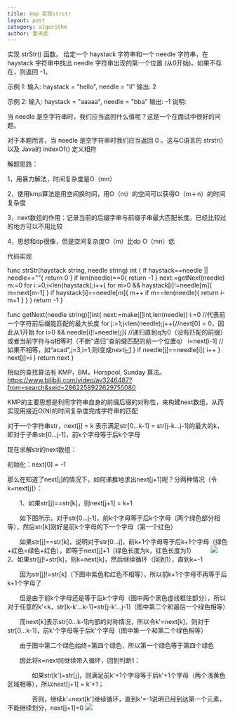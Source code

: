 ```yaml
---
title: kmp 实现strstr
layout: post
category: algorithm
author: 夏泽民
---
```

实现 strStr() 函数。
给定一个 haystack 字符串和一个 needle 字符串，在 haystack 字符串中找出 needle 字符串出现的第一个位置 (从0开始)。如果不存在，则返回  -1。

示例 1:
输入: haystack = "hello", needle = "ll"
输出: 2

示例 2:
输入: haystack = "aaaaa", needle = "bba"
输出: -1
说明:

当 needle 是空字符串时，我们应当返回什么值呢？这是一个在面试中很好的问题。

对于本题而言，当 needle 是空字符串时我们应当返回 0 。这与C语言的 strstr() 以及 Java的 indexOf() 定义相符
<!-- more -->
解题思路：

1，用暴力解法，时间复杂度是O（mn）

2，使用kmp算法是用空间换时间，用O（m）的空间可以获得O（m＋n）的时间复杂度

3，next数组的作用：记录当前的后缀字串与前缀子串最大匹配长度。已经比较过的地方可以不用比较

4，思想和dp很像，但是空间复杂度O（m）比dp O（mn）低

代码实现

func strStr(haystack string, needle string) int {
     if haystack==needle || needle==""{
         return 0
     }
     if len(needle)==0{
        return -1
    }
    next:=getNext(needle)
    m:=0
    for i:=0;i<len(haystack);i++{
        for m>0 && haystack[i]!=needle[m]{
            m=next[m-1]
        }
        if haystack[i]==needle[m]{
            m++
            if m==len(needle){
                return i-m+1
            }
        }
    }
    return -1
}

func getNext(needle string)[]int{
    next:=make([]int,len(needle))
    i:=0 //代表前一个字符前后缀能匹配的最大长度
    for j:=1;j<len(needle);j++{//next[0] = 0，因此从1开始
        for i>0 && needle[i]!=needle[j]{ //递归直到q为0（没有匹配的前缀）或者当前字符与q相等时（不断“递归”查前缀匹配的前一个位置q）
          i=next[i-1] //如果不相等，如“acad”,j=3,i=1,则i变成next[i-1](i-1是不匹配的前一个位置)
        }
        if needle[j]==needle[i]{
            i++
        }
        next[j]=i
    }
    return next
}

相似的查找算法有 KMP，BM，Horspool, Sunday 算法。
https://www.bilibili.com/video/av3246487?from=search&seid=2862258922629755080

KMP的主要思想是利用字符串自身的前缀后缀的对称性，来构建next数组，从而实现用接近O(N)的时间复杂度完成字符串的匹配

对于一个字符串str，next[j] = k 表示满足str[0...k-1] = str[j-k...j-1]的最大的k，即对于子串str[0...j-1]，前k个字母等于后k个字母

现在求解str的next数组：

初始化：next[0] = -1

那么在知道了next[j]的情况下，如何递推地求出next[j+1]呢？分两种情况（令k=next[j]）：

　　1、如果str[j]==str[k]，则next[j+1] = k+1

　　如下图所示，对于str[0...j-1]，前k个字母等于后k个字母（两个绿色部分相等），然后str[k]刚好是前k个字母的下一个字母（第一个红色）

　　如果str[j]==str[k]，说明对于str[0...j]，前k+1个字母等于后k+1个字母（绿色+红色=绿色+红色），即等于next[j]+1（绿色长度为k，红色长度为1）
　　	<img src="{{site.url}}{{site.baseurl}}/img/kmp.png"/>
　　2、如果str[j]!=str[k]，则k=next[k]，然后继续循环（回到1），直到k=-1

　　因为str[j]!=str[k]（下图中紫色和红色不相等），所以前k+1个字母不再等于后k+1个字母了

　　但是由于前k个字母还是等于后k个字母（图中两个黑色虚线框住部分），所以对于任意的k'<k，str[k-k'...k-1]=str[j-k'...j-1]（图中第二个和最后一个绿色相等）

　　而next[k]表示str[0...k-1]内部的对称情况，所以令k'=next[k]，则对于str[0...k-1]，前k'个字母等于后k'个字母（图中第一个和第二个绿色相等）

　　由于图中第二个绿色始终=第四个绿色，所以第一个绿色等于第四个绿色

　　因此将k=next[l]继续带入循环，回到判断1：

　　　　如果str[k']=str[j]，则满足前k'+1个字母等于后k'+1个字母（两个浅黄色区域相等），所以next[j+1] = k'+1；

　　　　否则，继续k'=next[k']继续循环，直到k'=-1说明已经到达第一个元素，不能继续划分，next[j+1]=0
	<img src="{{site.url}}{{site.baseurl}}/img/kmp2.png"/>
